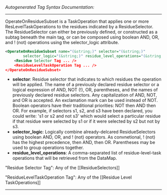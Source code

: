 <!-- THIS IS AN AUTOGENERATED FILE: Don't edit it directly, instead change the schema definition in the code itself. -->

_Autogenerated Tag Syntax Documentation:_

---
OperateOnResidueSubset is a TaskOperation that applies one or more ResLevelTaskOperations to the residues indicated by a ResidueSelector. The ResidueSelector can either be previously defined, or constructed as a subtag beneath the main tag, or can be composed using boolean AND, OR, and ! (not) operations using the selector_logic attribute.

```xml
<OperateOnResidueSubset name="(&string;)" selector="(&string;)"
        selector_logic="(&string;)" residue_level_operations="(&string;)" >
    <Residue Selector Tag ... />
    <ResidueLevelTaskOperation Tag ... />
</OperateOnResidueSubset>
```

-   **selector**: Residue selector that indicates to which residues the operation will be applied. The name of a previously declared residue selector or a logical expression of AND, NOT (!), OR, parentheses, and the names of previously declared residue selectors. Any capitalization of AND, NOT, and OR is accepted. An exclamation mark can be used instead of NOT. Boolean operators have their traditional priorities: NOT then AND then OR. For example, if selectors s1, s2, and s3 have been declared, you could write: 's1 or s2 and not s3' which would select a particular residue if that residue were selected by s1 or if it were selected by s2 but not by s3.
-   **selector_logic**: Logically combine already-delcared ResidueSelectors using boolean AND, OR, and ! (not) operators. As convnetional, ! (not) has the highest precedence, then AND, then OR. Parentheses may be used to group operations together.
-   **residue_level_operations**: A comma-separated list of residue-level-task operations that will be retrieved from the DataMap.


"Residue Selector Tag": Any of the [[ResidueSelectors]]

"ResidueLevelTaskOperation Tag": Any of the [[Residue Level TaskOperations]]

---
